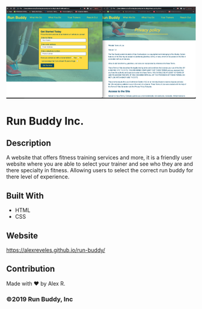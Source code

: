 

![](./assets/images/screenshot1.png) 

# Run Buddy Inc.

## Description
A website that offers fitness training services and more, it is a friendly user website where you are able to select your trainer and see who they are and there specialty in fitness. Allowing users to select the correct run buddy for there level of experience. 

## Built With
* HTML
* CSS

## Website
 https://alexreveles.github.io/run-buddy/

## Contribution
Made with ❤️ by Alex R.

### ©️2019 Run Buddy, Inc
